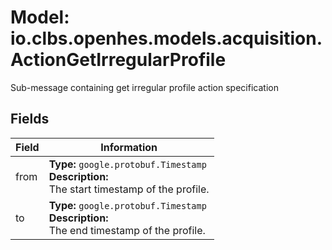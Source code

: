 # Model: io.clbs.openhes.models.acquisition.ActionGetIrregularProfile

Sub-message containing get irregular profile action specification

## Fields

| Field | Information |
| --- | --- |
| from | <b>Type:</b> `google.protobuf.Timestamp`<br><b>Description:</b><br>The start timestamp of the profile. |
| to | <b>Type:</b> `google.protobuf.Timestamp`<br><b>Description:</b><br>The end timestamp of the profile. |

